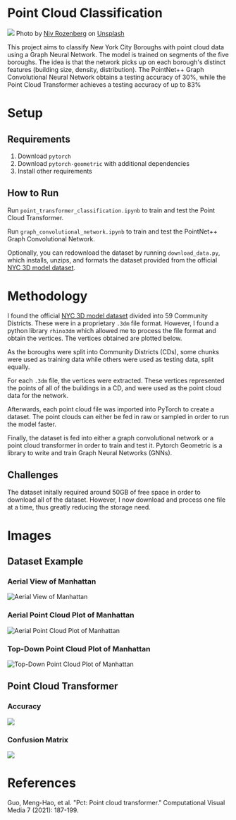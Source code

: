 # Point Cloud Classification

![](images/niv-rozenberg-ySNtJhDX-cw-unsplash1.jpg)
Photo by <a href="https://unsplash.com/@nivroz?utm_content=creditCopyText&utm_medium=referral&utm_source=unsplash">Niv Rozenberg</a> on <a href="https://unsplash.com/photos/aerial-view-of-city-during-day-time-ySNtJhDX-cw?utm_content=creditCopyText&utm_medium=referral&utm_source=unsplash">Unsplash</a>

This project aims to classify New York City Boroughs with point cloud data using a Graph Neural Network. The model is trained on segments of the five boroughs. The idea is that the network picks up on each borough's distinct features (building size, density, distribution). The PointNet++ Graph Convolutional Neural Network obtains a testing accuracy of 30%, while the Point Cloud Transformer achieves a testing accuracy of up to 83%

# Setup

## Requirements

1. Download `pytorch`
2. Download `pytorch-geometric` with additional dependencies
3. Install other requirements


## How to Run
Run `point_transformer_classification.ipynb` to train and test the Point Cloud Transformer.

Run `graph_convolutional_network.ipynb` to train and test the PointNet++ Graph Convolutional Network.

Optionally, you can redownload the dataset by running `download_data.py`, which installs, unzips, and formats the dataset provided from the official [NYC 3D model dataset](https://www.nyc.gov/site/planning/data-maps/open-data/dwn-nyc-3d-model-download.page).

# Methodology

I found the official [NYC 3D model dataset](https://www.nyc.gov/site/planning/data-maps/open-data/dwn-nyc-3d-model-download.page) divided into 59 Community Districts. These were in a proprietary `.3dm` file format. However, I found a python library `rhino3dm` which allowed me to process the file format and obtain the vertices. The vertices obtained are plotted below.

As the boroughs were split into Community Districts (CDs), some chunks were used as training data while others were used as testing data, split equally.

For each `.3dm` file, the vertices were extracted. These vertices represented the points of all of the buildings in a CD, and were used as the point cloud data for the network.

Afterwards, each point cloud file was imported into PyTorch to create a dataset. The point clouds can either be fed in raw or sampled in order to run the model faster.

Finally, the dataset is fed into either a graph convolutional network or a point cloud transformer in order to train and test it. Pytorch Geometric is a library to write and train Graph Neural Networks (GNNs).


## Challenges
The dataset initally required around 50GB of free space in order to download all of the dataset. However, I now download and process one file at a time, thus greatly reducing the storage need.

# Images
## Dataset Example
### Aerial View of Manhattan
![Aerial View of Manhattan](images/maps_image.png)
### Aerial Point Cloud Plot of Manhattan 
![Aerial Point Cloud Plot of Manhattan](images/nyc_3d_plot5.png)
### Top-Down Point Cloud Plot of Manhattan
![Top-Down Point Cloud Plot of Manhattan](images/nyc_3d_plot6.png)

## Point Cloud Transformer
###  Accuracy
![](images/pct-accuracy-100.png)
### Confusion Matrix
![](images/pct-confusion-matrix-100.png)

# References
Guo, Meng-Hao, et al. "Pct: Point cloud transformer." Computational Visual Media 7 (2021): 187-199.
